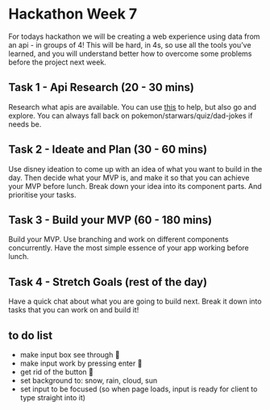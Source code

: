 # Hackathon Week 7

For todays hackathon we will be creating a web experience using data from an api - in groups of 4! This will be hard, in 4s, so use all the tools you’ve learned, and you will understand better how to overcome some problems before the project next week.

## Task 1 - Api Research (20 - 30 mins)

Research what apis are available. You can use [this](https://apilist.fun) to help, but also go and explore. You can always fall back on pokemon/starwars/quiz/dad-jokes if needs be.

## Task 2 - Ideate and Plan (30 - 60 mins)

Use disney ideation to come up with an idea of what you want to build in the day. Then decide what your MVP is, and make it so that you can achieve your MVP before lunch. Break down your idea into its component parts. And prioritise your tasks.

## Task 3 - Build your MVP (60 - 180 mins)

Build your MVP. Use branching and work on different components concurrently. Have the most simple essence of your app working before lunch.

## Task 4 - Stretch Goals (rest of the day)

Have a quick chat about what you are going to build next. Break it down into tasks that you can work on and build it!

## to do list

- make input box see through 💚
- make input work by pressing enter 💚
- get rid of the button 💚
- set background to: snow, rain, cloud, sun
- set input to be focused (so when page loads, input is ready for client to type straight into it)
